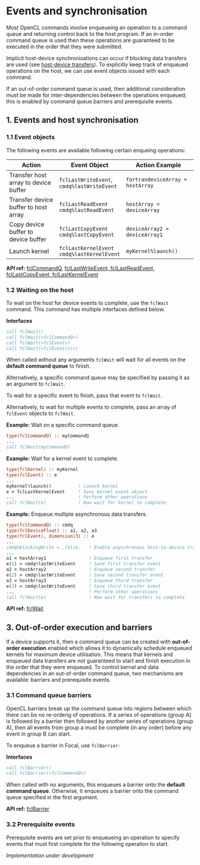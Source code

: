 # Events and synchronisation

Most OpenCL commands involve enqueueing an operation to a command queue and returning control back to the host program.
If an in-order command queue is used then these operations are guaranteed to be executed in the order that they were submitted.

Implicit host-device synchronisations can occur if blocking data transfers are used (see [host-device transfers](../memory/#3-data-transfer-between-device-and-host)).
To explicitly keep track of enqueued operations on the host, we can use event objects issued with each command.

If an out-of-order command queue is used, then additional consideration must be made for inter-dependencies between the operations enqueued;
this is enabled by command queue barriers and prerequisite events.

## 1. Events and host synchronisation

### 1.1 Event objects

The following events are available following certain enqueing operations:

| Action                               | Event Object                                   | Action Example                   |
|--------------------------------------|------------------------------------------------|----------------------------------|
| Transfer host array to device buffer | `fclLastWriteEvent`,<br>`cmdq%lastWriteEvent`  | `fortrandeviceArray = hostArray` |
| Transfer device buffer to host array | `fclLastReadEvent`<br>`cmdq%lastReadEvent`     | `hostArray = deviceArray`        |
| Copy device buffer to device buffer  | `fclLastCopyEvent`<br>`cmdq%lastCopyEvent`     | `deviceArray2 = deviceArray1`    |
| Launch kernel                        | `fclLastKernelEvent`<br>`cmdq%lastKernelEvent` | `myKernel%launch()`              |

__API ref:__
[fclCommandQ](https://lkedward.github.io/focal-api/type/fclcommandq.html),
[fclLastWriteEvent, fclLastReadEvent, fclLastCopyEvent, fclLastKernelEvent](https://lkedward.github.io/focal-api/module/focal.html#variable-fcllastwriteevent)

### 1.2 Waiting on the host

To wait on the host for device events to complete, use the `fclWait` command.
This command has multiple interfaces defined below.

__Interfaces__

```fortran
call fclWait()
call fclWait(<fclCommandQ>)
call fclWait(<fclEvent>)
call fclWait(<fclEvent(n)>)
```

When called without any arguments `fclWait` will wait for all events on the __default command queue__ to finish.

Alternatively, a specific command queue may be specified by passing it as an argument to `fclWait`.

To wait for a specific event to finish, pass that event to `fclWait`.

Alternatively, to wait for multiple events to complete, pass an array of `fclEvent` objects to `fclWait`.

__Example:__
Wait on a specific command queue.

```fortran
type(fclCommandQ) :: myCommandQ
...
call fclWait(myCommandQ)
```

__Example:__
Wait for a kernel event to complete.

```fortran
type(fclKernel) :: myKernel
type(fclEvent) :: e
...
myKernel%launch()          ! Launch kernel
e = fclLastKernelEvent     ! Save kernel event object
...                        ! Perform other operations
call fclWait(e)            ! Now wait for kernel to complete 
```

__Example:__
Enqueue multiple asynchronous data transfers.

```fortran
type(fclCommandQ) :: cmdq
type(fclDeviceFloat) :: a1, a2, a3
type(fclEvent), dimension(3) :: e
...
cmdq%blockingWrite = .false.   ! Enable asynchronous host-to-device transfers
...                             
a1 = hostArray1                ! Enqueue first transfer
e(1) = cmdq%lastWriteEvent     ! Save first transfer event
a2 = hostArray2                ! Enqueue second transfer
e(2) = cmdq%lastWriteEvent     ! Save second transfer event
a3 = hostArray3                ! Enqueue third transfer
e(3) = cmdq%lastWriteEvent     ! Save third transfer event
...                            ! Perform other operations
call fclWait(e)                ! Now wait for transfers to complete 
```

__API ref:__
[fclWait](https://lkedward.github.io/focal-api/interface/fclwait.html)




## 3. Out-of-order execution and barriers

If a device supports it, then a command queue can be created with __out-of-order execution__ enabled which allows it to dynamically schedule enqueued kernels for maximum device utilisation.
This means that kernels and enqueued data transfers are not guaranteed to start and finish execution in the order that they were enqueued.
To control kernel and data dependencies in an out-of-order command queue, two mechanisms are available: barriers and prerequisite events.

### 3.1 Command queue barriers

OpenCL barriers break up the command queue into regions between which there can be no re-orderig of operations.
If a series of operations (group A) is followed by a barrier then followed by another series of operations (group A), then all events from group a must be complete (in any order) before any event in group B can start.

To enqueue a barrier in Focal, use `fclBarrier`:

__Interfaces__

```fortran
call fclBarrier()
call fclBarrier(<fclCommandQ>)
```

When called with no arguments, this enqueues a barrier onto the __default command queue__.
Otherwise, it enqueues a barrier onto the command queue specified in the first argument.

__API ref:__
[fclBarrier](https://lkedward.github.io/focal-api/interface/fclbarrier.html)


### 3.2 Prerequisite events

Prerequisite events are set prior to enqueueing an operation to specify events that must first complete for the following operation to start.

*Implementation under development*



